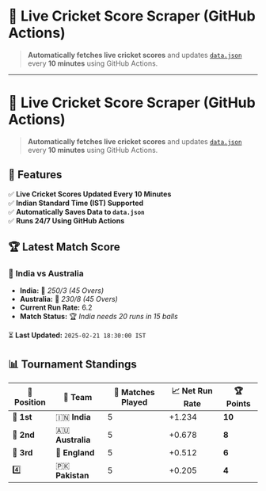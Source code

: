 # 🏏 Live Cricket Score Scraper (GitHub Actions)

> **Automatically fetches live cricket scores** and updates [`data.json`](data.json) every **10 minutes** using GitHub Actions.

---

# 🏏 Live Cricket Score Scraper (GitHub Actions)

> **Automatically fetches live cricket scores** and updates [`data.json`](data.json) every **10 minutes** using GitHub Actions.

## 📌 Features

✅ **Live Cricket Scores Updated Every 10 Minutes**  
✅ **Indian Standard Time (IST) Supported**  
✅ **Automatically Saves Data to `data.json`**  
✅ **Runs 24/7 Using GitHub Actions**  

## 🏆 Latest Match Score

### 🏏 **India vs Australia**
- **India:** 🏏 *250/3 (45 Overs)*
- **Australia:** 🏏 *230/8 (45 Overs)*
- **Current Run Rate:** 6.2  
- **Match Status:** 🏆 *India needs 20 runs in 15 balls*  

⏳ **Last Updated:** `2025-02-21 18:30:00 IST`  

## 📊 Tournament Standings

| 🏅 Position | 🏏 Team       | 🔢 Matches Played | 📈 Net Run Rate | 🏆 Points |
|------------|-------------|----------------|----------------|---------|
| 🥇 **1st** | 🇮🇳 **India**  | 5 | +1.234 | **10** |
| 🥈 **2nd** | 🇦🇺 **Australia** | 5 | +0.678 | **8** |
| 🥉 **3rd** | 🏴 **England**  | 5 | +0.512 | **6** |
| 4️⃣ | 🇵🇰 **Pakistan**  | 5 | +0.205 | **4** |